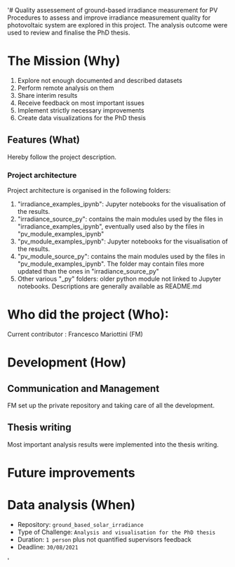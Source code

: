 '# Quality assessement of ground-based irradiance measurement for PV
Procedures to assess and improve irradiance measurement quality for photovoltaic system are explored in this project.
The analysis outcome were used to review and finalise the PhD thesis.

# The Mission (Why)
1. Explore not enough documented and described datasets
1. Perform remote analysis on them
1. Share interim results 
1. Receive feedback on most important issues
1. Implement strictly necessary improvements
1. Create data visualizations for the PhD thesis

## Features (What)
Hereby follow the project description.

### Project architecture
Project architecture is organised in the following folders:
1. "irradiance_examples_ipynb": Jupyter notebooks for the visualisation of the results.
1. "irradiance_source_py": contains the main modules used by the files in "irradiance_examples_ipynb", eventually used also by the files in "pv_module_examples_ipynb"
1. "pv_module_examples_ipynb": Jupyter notebooks for the visualisation of the results.
1. "pv_module_source_py": contains the main modules used by the files in "pv_module_examples_ipynb". The folder may contain files more updated than the ones in "irradiance_source_py"
1. Other various "_py" folders: older python module not linked to Jupyter notebooks. Descriptions are generally available as README.md


# Who did the project (Who):
Current contributor : Francesco Mariottini (FM)

# Development (How)

## Communication and Management
FM set up the private repository and taking care of all the development.

## Thesis writing
Most important analysis results were implemented into the thesis writing.

# Future improvements 

 
# Data analysis (When)
- Repository: `ground_based_solar_irradiance`
- Type of Challenge: `Analysis and visualisation for the PhD thesis`
- Duration: ``1 person`` plus not quantified supervisors feedback
- Deadline: `30/08/2021`



'